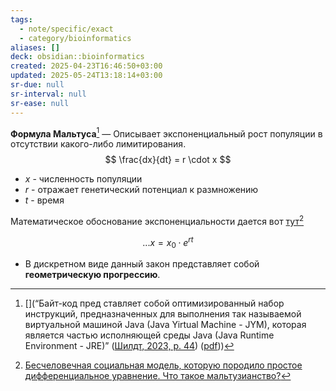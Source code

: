 ```yaml
---
tags:
  - note/specific/exact
  - category/bioinformatics
aliases: []
deck: obsidian::bioinformatics
created: 2025-04-23T16:46:50+03:00
updated: 2025-05-24T13:18:14+03:00
sr-due: null
sr-interval: null
sr-ease: null
---
```


**Формула Мальтуса**[^1]
—
Описывает экспоненциальный рост популяции в отсутствии какого-либо лимитирования.
$$
\frac{dx}{dt} = r \cdot x
$$
- $x$ - численность популяции
- $r$ - отражает генетический потенциал к размножению
- $t$ - время

Математическое обоснование экспоненциальности дается вот [тут](https://habrastorage.org/r/w780/getpro/habr/upload_files/c2d/829/fc2/c2d829fc2c73cb5a79a7886d9a07c9aa.png)[^2]

$$
... x = x_0 \cdot e^{rt}
$$

 - В дискретном виде данный закон представляет собой **геометрическую прогрессию**.

[^1]: [](“Байт-код пред ставляет собой оптимизированный набор инструкций, предназначенных для выполнения так называемой виртуальной машиной Java (Java Yirtual Machine - JYM), которая является частью исполняющей среды Java (Java Runtime Environment - JRE)” ([Шилдт, 2023, p. 44](zotero://select/library/items/SZPU8A87)) ([pdf](zotero://open-pdf/library/items/8WYNSK6D?page=44&annotation=ZWIJP5PZ)))
[^2]: [Бесчеловечная социальная модель, которую породило простое дифференциальное уравнение. Что такое мальтузианство?](https://habr.com/ru/companies/itglobalcom/articles/754328/)
